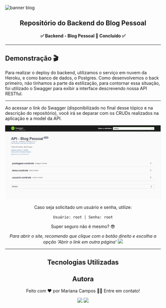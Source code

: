 ![banner blog](https://i.imgur.com/N69z6KK.png)

<h2 align="center">Repositório do Backend do Blog Pessoal</h2>

<h4 align="center"> ✅ Backend - Blog Pessoal 📝 Concluído ✅ </h4>

----

## Demonstração 🎬 
Para realizar o deploy do backend, utilizamos o serviço em nuvem da Heroku, e como banco de dados, o Postgres.
Como desenvolvemos o back primeiro, não tinhamos a parte da estilização, para contornar essa situação, foi utilizado o Swagger para exibir a interface descrevendo nossa API RESTful.

----

Ao acessar o link do Swagger (disponibilizado no final desse tópico e na descrição do repositório), você irá se deparar com os CRUDs realizados na aplicação e a model da API.

![imgInicial](assets/telaInicial.JPG)

<div align="center">
<p>Caso seja solicitado um usuário e senha, utilize:</p>
<code>Usuário: root | Senha: root</code>
<br>
<p>Super seguro não é mesmo? 😎</p>
<cite>Para abrir o site, recomendo que clique com o botão direito e escolha a opção 'Abrir o link em outra página'</cite>  
<a href="https://blogcplus.herokuapp.com/swagger-ui/"><img src="https://img.shields.io/static/v1?label=Site&message=Blog Pessoal&color=85ea2d&style=for-the-badge&logo=Swagger"><a>

---

## Tecnologias Utilizadas


<div align="center">
<h2>Autora</h2>
<p>Feito com ❤️ por Mariana Campos 👋🏽 Entre em contato!</p>
<a href="https://www.linkedin.com/in/mariana-campos-br/" target="_blank"><img src="https://img.shields.io/badge/LinkedIn-4FBDC8?style=flat&logo=LinkedIn&logoColor=white&link=https://www.linkedin.com/in/mariana-campos-br/"></a> <a href="mailto:marianacristinadecampos@gmail.com" target="_blank"><img src="https://img.shields.io/badge/Email-E346B9?style=flat&logo=Gmail&logoColor=white&link=mailto:marianacristinadecampos@gmail.com"></a>
</div>
